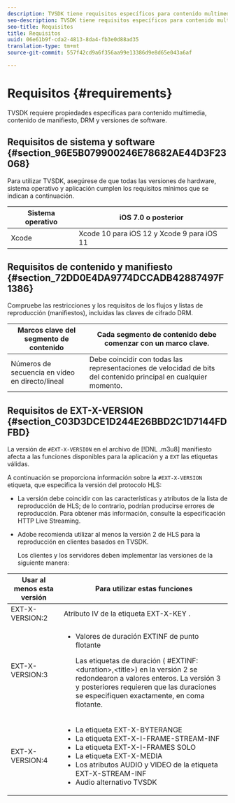 ```yaml
---
description: TVSDK tiene requisitos específicos para contenido multimedia, contenido de manifiesto, DRM y versiones de software.
seo-description: TVSDK tiene requisitos específicos para contenido multimedia, contenido de manifiesto, DRM y versiones de software.
seo-title: Requisitos
title: Requisitos
uuid: 06e61b9f-cda2-4813-8da4-fb3e0d88ad35
translation-type: tm+mt
source-git-commit: 557f42cd9a6f356aa99e13386d9e8d65e043a6af

---
```



# Requisitos {#requirements}

TVSDK requiere propiedades específicas para contenido multimedia, contenido de manifiesto, DRM y versiones de software.

## Requisitos de sistema y software {#section_96E5B079900246E78682AE44D3F23068}

Para utilizar TVSDK, asegúrese de que todas las versiones de hardware, sistema operativo y aplicación cumplen los requisitos mínimos que se indican a continuación.

| Sistema operativo | iOS 7.0 o posterior |
|---|---|
| Xcode | Xcode 10 para iOS 12 y Xcode 9 para iOS 11 |

## Requisitos de contenido y manifiesto {#section_72DD0E4DA9774DCCADB42887497F1386}

Compruebe las restricciones y los requisitos de los flujos y listas de reproducción (manifiestos), incluidas las claves de cifrado DRM.

| Marcos clave del segmento de contenido | Cada segmento de contenido debe comenzar con un marco clave. |
|---|---|
| Números de secuencia en vídeo en directo/lineal | Debe coincidir con todas las representaciones de velocidad de bits del contenido principal en cualquier momento. |

## Requisitos de EXT-X-VERSION {#section_C03D3DCE1D244E26BBD2C1D7144FDFBD}

La versión de `#EXT-X-VERSION` en el archivo de [!DNL .m3u8] manifiesto afecta a las funciones disponibles para la aplicación y a `EXT` las etiquetas válidas.

A continuación se proporciona información sobre la `#EXT-X-VERSION` etiqueta, que especifica la versión del protocolo HLS:

* La versión debe coincidir con las características y atributos de la lista de reproducción de HLS; de lo contrario, podrían producirse errores de reproducción. Para obtener más información, consulte la especificación [](https://datatracker.ietf.org/doc/draft-pantos-http-live-streaming/?include_text=1)HTTP Live Streaming.
* Adobe recomienda utilizar al menos la versión 2 de HLS para la reproducción en clientes basados en TVSDK.

   Los clientes y los servidores deben implementar las versiones de la siguiente manera:

<table frame="all" colsep="1" rowsep="1" id="table_62EB98EDD9DE49EC84CB1C7D59BC40E6"> 
 <thead> 
  <tr rowsep="1"> 
   <th colname="1" class="entry"> Usar al menos esta versión </th> 
   <th colname="2" class="entry"> Para utilizar estas funciones </th> 
  </tr> 
 </thead>
 <tbody> 
  <tr rowsep="1"> 
   <td colname="1"> <span class="codeph"> EXT-X-VERSION:2 </span> </td> 
   <td colname="2"> Atributo IV de la <span class="codeph"> etiqueta EXT-X-KEY </span> . </td> 
  </tr> 
  <tr rowsep="1"> 
   <td colname="1"> <span class="codeph"> EXT-X-VERSION:3 </span> </td> 
   <td colname="2"> 
    <ul id="ul_C9500D3F934848639C204BF248F139FF"> 
     <li id="li_535A7E3FABCB46FE872A7EA5DE2A1784">Valores de duración <span class="codeph"> EXTINF de punto flotante </span> <p>Las etiquetas de duración ( <span class="codeph"> #EXTINF: </span>&lt;duration&gt;,&lt;title&gt;) en la versión 2 se redondearon a valores enteros. La versión 3 y posteriores requieren que las duraciones se especifiquen exactamente, en coma flotante. </p> </li> 
    </ul> </td> 
  </tr> 
  <tr rowsep="0"> 
   <td colname="1"> <span class="codeph"> EXT-X-VERSION:4 </span> </td> 
   <td colname="2"> 
    <ul id="ul_3355A6CBBE2141DDB92660BB4B604D70"> 
     <li id="li_5E73D41AF6DC4CEE88D6C029FFCFC350">La <span class="codeph"> etiqueta EXT-X-BYTERANGE </span> </li> 
     <li id="li_BF5141F516F749E5890860D487EB5287">La <span class="codeph"> etiqueta EXT-X-I-FRAME-STREAM-INF </span> </li> 
     <li id="li_E0D399A13812499B94107CDE62998EE9">La <span class="codeph"> etiqueta EXT-X-I-FRAMES SOLO </span> </li> 
     <li id="li_A7783AFF99854EFBBAECD2967E4CBF2B">La <span class="codeph"> etiqueta EXT-X-MEDIA </span> </li> 
     <li id="li_15AE652F33C1454AA90DDC65E7D6C2FD">Los <span class="codeph"> atributos AUDIO </span> y <span class="codeph"> VIDEO </span> de la etiqueta <span class="codeph"> EXT-X-STREAM-INF </span> </li> 
     <li id="li_DB2A7847D5884F6E91FD9E78101FBCA5">Audio alternativo TVSDK </li> 
    </ul> </td> 
  </tr> 
 </tbody> 
</table>